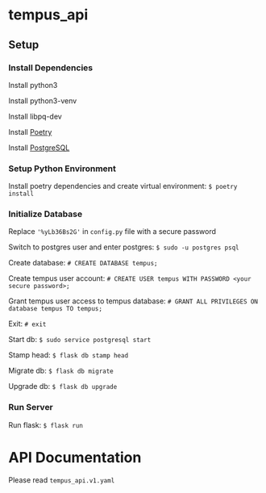 # tempus_api

## Setup

### Install Dependencies

Install python3

Install python3-venv

Install libpq-dev

Install [Poetry](https://python-poetry.org/docs/)

Install [PostgreSQL](https://www.postgresql.org/download/)

### Setup Python Environment

Install poetry dependencies and create virtual environment: `$ poetry install`

### Initialize Database

Replace `'%yLb36Bs2G'` in `config.py` file with a secure password

Switch to postgres user and enter postgres: `$ sudo -u postgres psql`

Create database: `# CREATE DATABASE tempus;`

Create tempus user account: `# CREATE USER tempus WITH PASSWORD <your secure password>;`

Grant tempus user access to tempus database: `# GRANT ALL PRIVILEGES ON database tempus TO tempus;`

Exit: `# exit`

Start db: `$ sudo service postgresql start`

Stamp head: `$ flask db stamp head`

Migrate db: `$ flask db migrate`

Upgrade db: `$ flask db upgrade`

### Run Server

Run flask: `$ flask run`

# API Documentation

Please read `tempus_api.v1.yaml`
